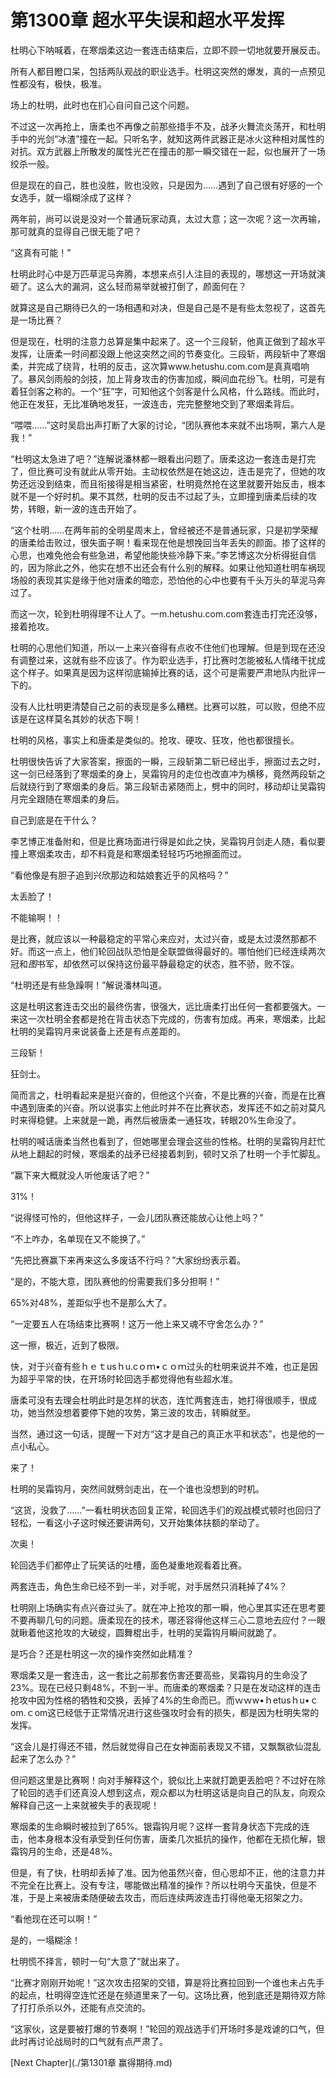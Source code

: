 # 第1300章 超水平失误和超水平发挥

杜明心下呐喊着，在寒烟柔这边一套连击结束后，立即不顾一切地就要开展反击。

所有人都目瞪口呆，包括两队观战的职业选手。杜明这突然的爆发，真的一点预见性都没有，极快，极准。

场上的杜明，此时也在扪心自问自己这个问题。

不过这一次再抢上，唐柔也不再像之前那些措手不及，战矛火舞流炎荡开，和杜明手中的光剑“冰渣”撞在一起。只听名字，就知这两件武器正是冰火这种相对属性的对抗。双方武器上所散发的属性光芒在撞击的那一瞬交错在一起，似也展开了一场绞杀一般。

但是现在的自己，胜也没胜，败也没败，只是因为……遇到了自己很有好感的一个女选手，就一塌糊涂成了这样？

两年前，尚可以说是没对一个普通玩家动真，太过大意；这一次呢？这一次再输，那可就真的显得自己很无能了吧？

“这真有可能！”

杜明此时心中是万匹草泥马奔腾，本想来点引人注目的表现的，哪想这一开场就演砸了。这么大的漏洞，这么轻而易举就被打倒了，颜面何在？

就算这是自己期待已久的一场相遇和对决，但是自己是不是有些太忽视了，这首先是一场比赛？

但是现在，杜明的注意力总算是集中起来了。这一个三段斩，他真正做到了超水平发挥，让唐柔一时间都没跟上他这突然之间的节奏变化。三段斩，两段斩中了寒烟柔，并完成了绕背，杜明的反击，这次算www.hetushu.com.com是真真唱响了。暴风剑雨般的剑技，加上背身攻击的伤害加成，瞬间血花纷飞。杜明，可是有着狂剑客之称的。一个“狂”字，可知他这个剑客是什么风格，什么路线。而此时，他正在发狂，无比准确地发狂，一波连击，完完整整地交到了寒烟柔背后。

“喂喂……”这时吴启出声打断了大家的讨论，“团队赛他本来就不出场啊，第六人是我！”

“杜明这太急进了吧？”连解说潘林都一眼看出问题了。唐柔这边一套连击是打完了，但比赛可没有就此从零开始。主动权依然是在她这边，连击是完了，但她的攻势还远没到结束，而且衔接得是相当紧密，杜明竟然抢在这里就要开始反击，根本就不是一个好时机。果不其然，杜明的反击不过起了头，立即撞到唐柔后续的攻势，转眼，新一波的连击开始了。

“这个杜明……在两年前的全明星周末上，曾经被还不是普通玩家，只是初学荣耀的唐柔给击败过，很失面子啊！看来现在他是想挽回当年丢失的颜面。掺了这样的心思，也难免他会有些急进，希望他能快些冷静下来。”李艺博这次分析得挺自信的，因为除此之外，他实在想不出还会有什么别的解释。如果让他知道杜明车祸现场般的表现其实是缘于他对唐柔的暗恋，恐怕他的心中也要有千头万头的草泥马奔过了。

而这一次，轮到杜明得理不让人了。一m.hetushu.com.com套连击打完还没够，接着抢攻。

杜明的心思他们知道，所以一上来兴奋得有点收不住他们也理解。但是到现在还没有调整过来，这就有些不应该了。作为职业选手，打比赛时怎能被私人情绪干扰成这个样子。如果真是因为这样彻底输掉比赛的话，这个可是需要严肃地队内批评一下的。

没有人比杜明更清楚自己之前的表现是多么糟糕。比赛可以胜，可以败，但绝不应该是在这样莫名其妙的状态下啊！

杜明的风格，事实上和唐柔是类似的。抢攻、硬攻、狂攻，他也都很擅长。

杜明很快告诉了大家答案，擦面的一瞬，三段斩第二斩已经出手，擦面过去之时，这一剑已经落到了寒烟柔的身上，吴霜钩月的走位也改直冲为横移，竟然两段斩之后就绕行到了寒烟柔的身后。第三段斩击紧随而上，劈中的同时，移动却让吴霜钩月完全跟随在寒烟柔的身后。

自己到底是在干什么？

李艺博正准备附和，但是比赛场面进行得是如此之快，吴霜钩月剑走人随，看似要撞上寒烟柔攻击，却不料竟是和寒烟柔轻轻巧巧地擦面而过。

“看他像是有胆子追到兴欣那边和姑娘套近乎的风格吗？”

太丢脸了！

不能输啊！！

是比赛，就应该以一种最稳定的平常心来应对，太过兴奋，或是太过漠然那都不好。而这一点上，他们轮回战队恐怕是全联盟做得最好的。哪怕他们已经连续两次冠和*图*书军，却依然可以保持这份最平静最稳定的状态，胜不骄，败不馁。

“杜明还是有些急躁啊！”解说潘林叫道。

这是杜明这套连击交出的最终伤害，很强大，远比唐柔打出任何一套都要强大。一来这一次杜明全套都是抢在背击状态下完成的，伤害有加成。再来，寒烟柔，比起杜明的吴霜钩月来说装备上还是有点差距的。

三段斩！

狂剑士。

简而言之，杜明看起来是挺兴奋的，但他这个兴奋，不是比赛的兴奋，而是在比赛中遇到唐柔的兴奋。所以说事实上他此时并不在比赛状态，发挥还不如之前对莫凡时来得稳健。上来就是一跪，再然后被唐柔一通狂攻，转眼20%生命没了。

杜明的喊话唐柔当然也看到了，但她哪里会理会这些的性格。杜明的吴霜钩月赶忙从地上翻起的时候，寒烟柔的战矛已经接着刺到，顿时又杀了杜明一个手忙脚乱。

“赢下来大概就没人听他废话了吧？”

31%！

“说得怪可怜的，但他这样子，一会儿团队赛还能放心让他上吗？”

“不上咋办，名单现在又不能换了。”

“先把比赛赢下来再来这么多废话不行吗？”大家纷纷表示着。

“是的，不能大意，团队赛他的份需要我们多分担啊！”

65%对48%，差距似乎也不是那么大了。

“一定要五人在场结束比赛啊！这万一他上来又魂不守舍怎么办？”

这一擦，极近，近到了极限。

快，对于兴奋有些ｈｅｔusｈu.cｏｍ•ｃｏｍ过头的杜明来说并不难，也正是因为超乎平常的快，在开场时轮回选手都觉得他有些超水准。

唐柔可没有去理会杜明此时是怎样的状态，连忙两套连击，她打得很顺手，很成功，她当然没想着要停下她的攻势，第三波的攻击，转瞬就至。

当然，通过这一句话，提醒一下对方“这才是自己的真正水平和状态”，也是他的一点小私心。

来了！

杜明的吴霜钩月，突然间就劈剑走出，在一个谁也没想到的时机。

“这货，没救了……”一看杜明状态回复正常，轮回选手们的观战模式顿时也回归了轻松，一看这小子这时候还要讲两句，又开始集体扶额的举动了。

次奥！

轮回选手们都停止了玩笑话的吐槽，面色凝重地观看着比赛。

两套连击，角色生命已经不到一半，对手呢，对手居然只消耗掉了4%？

杜明刚上场确实有点兴奋过头了。就在冲上抢攻的那一瞬，他心里其实还在思考要不要再聊几句的问题。唐柔现在的技术，哪还容得他这样三心二意地去应付？一眼就瞅着他这抢攻的大破绽，圆舞棍出手，杜明的吴霜钩月瞬间就跪了。

是巧合？还是杜明这一次的操作突然如此精准？

寒烟柔又是一套连击，这一套比之前那套伤害还要高些，吴霜钩月的生命没了23%。现在已经只剩48%，不到一半。而唐柔的寒烟柔？只是在发动这样的连击抢攻中因为性格的牺牲和交换，丢掉了4%的生命而已。而ｗｗw•ｈetusｈu•ｃom.ｃom这已经低于正常情况进行这些强攻时会有的损失，都是因为杜明失常的发挥。

“这会儿是打得还不错，然后就觉得自己在女神面前表现又不错，又飘飘欲仙混乱起来了怎么办？”

但问题这里是比赛啊！向对手解释这个，貌似比上来就打跪更丢脸吧？不过好在除了轮回的选手们还真没人想到这点，观众都以为杜明这话是向自己的队友，向观众解释自己这一上来就被失手的表现呢！

寒烟柔的生命瞬时被拉到了65%。银霜钩月呢？这样一套背身状态下完成的连击，他本身根本没有承受到任何伤害，唐柔几次抵抗的操作，他都在无损化解，银霜钩月的生命，还是48%。

但是，有了快，杜明却丢掉了准。因为他虽然兴奋，但心思却不正，他的注意力并不完全在比赛上。没有专注，哪能做出精准的操作？所以杜明今天虽快，但是不准，于是上来被唐柔随便破去攻击，而后连续两波连击打得他毫无招架之力。

“看他现在还可以啊！”

是的，一塌糊涂！

杜明慌不择言，顿时一句“大意了”就出来了。

“比赛才刚刚开始呢！”这次攻击招架的交错，算是将比赛拉回到一个谁也未占先手的起点，杜明得空连忙还是在频道里来了一句。这场比赛，他到底还是期待双方除了打打杀杀以外，还能有点交流的。

“这家伙，这是要被打爆的节奏啊！”轮回的观战选手们开场时多是戏谑的口气，但此时再讨论战局时的口气就有点严肃了。



[Next Chapter](./第1301章 赢得期待.md)